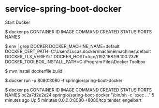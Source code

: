 # service-spring-boot-docker

Start Docker

$ docker ps
CONTAINER ID        IMAGE               COMMAND             CREATED             STATUS              PORTS               NAMES

$ env | grep DOCKER
DOCKER_MACHINE_NAME=default
DOCKER_CERT_PATH=C:\Users\Lucas\.docker\machine\machines\default
DOCKER_TLS_VERIFY=1
DOCKER_HOST=tcp://192.168.99.100:2376
DOCKER_TOOLBOX_INSTALL_PATH=C:\Program Files\Docker Toolbox

$ mvn install dockerfile:build

$ docker run -p 8080:8080 -t springio/spring-boot-docker

$ docker ps
CONTAINER ID        IMAGE                         COMMAND                  CREATED             STATUS              PORTS                    NAMES
bc2a7d2e2e24        springio/spring-boot-docker   "/bin/sh -c 'exec ..."   5 minutes ago       Up 5 minutes        0.0.0.0:8080->8080/tcp   tender_engelbart


